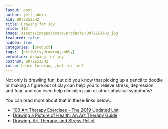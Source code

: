 ```yaml
---
layout: post
author: jeff_admin
aid: B072Z5JJH2
title: Drawing for Joy
price: $12
image: assets/images/posts/products/B072Z5JJH2.jpg
featured: false
hidden: true
categories: [product]
tags:  [activity,drawing,hobby]
permalink: drawing-for-joy
postnum: B072Z5JJH2
intro: Learn to draw, just for fun!
---
```

Not only is drawling fun, but did you know that picking up a pencil to doodle or making a figure out of clay can help you to relieve stress, depression, and fear, and can even help diminish pain or other physical symptoms?

You can read more about that in these links below...

* [100 Art Therapy Exercises - The 2019 Updated List](https://intuitivecreativity.typepad.com/expressiveartinspirations/100-art-therapy-exercises.html)
* [Drawing a Picture of Health: An Art Therapy Guide](https://www.psychologytoday.com/intl/blog/arts-and-health/201703/drawing-picture-health-art-therapy-guide)
* [Drawing, Art Therapy, and Stress Relief](https://www.verywellmind.com/drawing-art-therapy-and-stress-relief-3144585)
